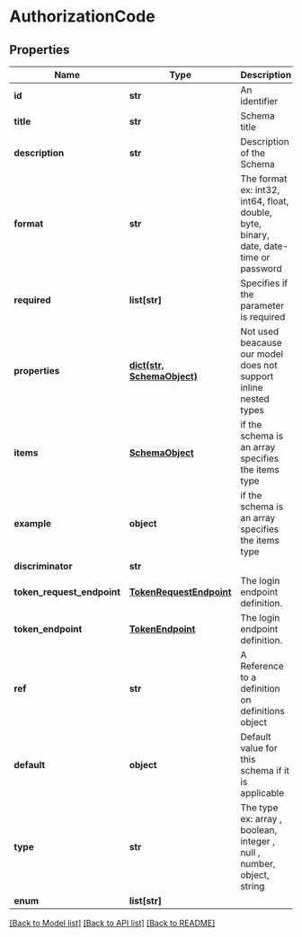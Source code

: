 # AuthorizationCode

## Properties
Name | Type | Description | Notes
------------ | ------------- | ------------- | -------------
**id** | **str** | An identifier | [optional] 
**title** | **str** | Schema title | [optional] 
**description** | **str** | Description of the Schema | [optional] 
**format** | **str** | The format ex: int32, int64, float, double, byte, binary, date, date-time or password | [optional] 
**required** | **list[str]** | Specifies if the parameter is required | [optional] 
**properties** | [**dict(str, SchemaObject)**](SchemaObject.md) | Not used beacause our model does not support inline nested types | [optional] 
**items** | [**SchemaObject**](SchemaObject.md) | if the schema is an array specifies the items type | [optional] 
**example** | **object** | if the schema is an array specifies the items type | [optional] 
**discriminator** | **str** |  | [optional] 
**token_request_endpoint** | [**TokenRequestEndpoint**](TokenRequestEndpoint.md) | The login endpoint definition. | [optional] 
**token_endpoint** | [**TokenEndpoint**](TokenEndpoint.md) | The login endpoint definition. | [optional] 
**ref** | **str** | A Reference to a definition on definitions object | [optional] 
**default** | **object** | Default value for this schema if it is applicable | [optional] 
**type** | **str** | The type ex: array , boolean, integer , null , number, object, string | [optional] 
**enum** | **list[str]** |  | [optional] 

[[Back to Model list]](../README.md#documentation-for-models) [[Back to API list]](../README.md#documentation-for-api-endpoints) [[Back to README]](../README.md)


